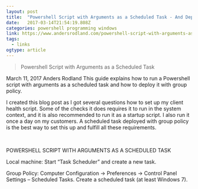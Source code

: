 ```yaml
---
layout: post 
title:  "Powershell Script with Arguments as a Scheduled Task - And Deploy with GPO" 
date:   2017-03-14T21:54:19.808Z 
categories: powershell programming windows
link: https://www.andersrodland.com/powershell-script-with-arguments-as-a-scheduled-task/ 
tags:
  - links
ogtype: article 
---
```


> Powershell Script with Arguments as a Scheduled Task

March 11, 2017 Anders Rodland
This guide explains how to run a Powershell script with arguments as a scheduled task and how to deploy it with group policy.

I created this blog post as I got several questions how to set up my client health script. Some of the checks it does requires it to run in the system context, and it is also recommended to run it as a startup script. I also run it once a day on my customers. A scheduled task deployed with group policy is the best way to set this up and fulfill all these requirements.

 

POWERSHELL SCRIPT WITH ARGUMENTS AS A SCHEDULED TASK

Local machine: Start “Task Scheduler” and create a new task.

Group Policy: Computer Configuration -> Preferences -> Control Panel Settings – Scheduled Tasks. Create a scheduled task (at least Windows 7).